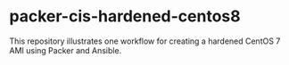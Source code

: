 # packer-cis-hardened-centos8
This repository illustrates one workflow for creating a hardened CentOS 7 AMI using Packer and Ansible.
